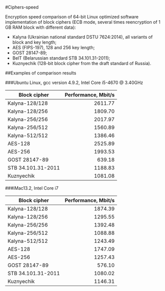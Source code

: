 #Ciphers-speed

Encryption speed comparison of 64-bit Linux optimized software implementation of block ciphers (ECB mode, several times reencryption of 1 GB RAM block with different data): 
- Kalyna (Ukrainian national standard DSTU 7624:2014), all variants of block and key length; 
- AES (FIPS-197), 128 and 256 key length;
- GOST 28147-89;
- BelT (Belarussian standard STB 34.101.31-2011);
- Kuznyechik (128-bit block cipher from the draft standard of Russia).


##Examples of comparison results

###Ubuntu Linux, gcc version 4.9.2, Intel Core i5-4670 @ 3.40GHz

| Block cipher        | Performance, Mbit/s |
|---------------------|--------------------:|
| Kalyna-128/128      | 2611.77  |
| Kalyna-128/256      | 1809.70  |
| Kalyna-256/256      | 2017.97  |
| Kalyna-256/512      | 1560.89  |
| Kalyna-512/512      | 1386.46  |
| AES-128             | 2525.89  |
| AES-256             | 1993.53  |
| GOST 28147-89       | 639.18   |
| STB 34.101.31-2011  | 1188.83  |
| Kuznyechik          | 1081.08  |

###iMac13.2, Intel Core i7

| Block cipher        | Performance, Mbit/s |
|---------------------|--------------------:|
| Kalyna-128/128      | 1874.39  |
| Kalyna-128/256      | 1295.55  |
| Kalyna-256/256      | 1392.48  |
| Kalyna-256/512      | 1088.88  |
| Kalyna-512/512      | 1243.49  |
| AES-128             | 1747.09  |
| AES-256             | 1257.43  |
| GOST 28147-89       |  576.10  |
| STB 34.101.31-2011  | 1080.02  |
| Kuznyechik          | 1146.31  |


